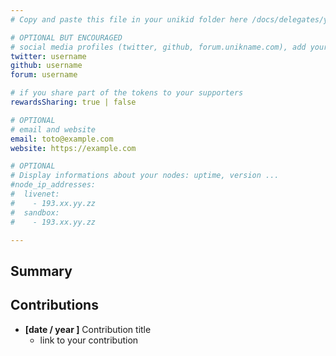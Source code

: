 ```yaml
---
# Copy and paste this file in your unikid folder here /docs/delegates/your_unikid/ and rename it README.md

# OPTIONAL BUT ENCOURAGED
# social media profiles (twitter, github, forum.unikname.com), add your username without @
twitter: username
github: username
forum: username

# if you share part of the tokens to your supporters 
rewardsSharing: true | false

# OPTIONAL
# email and website
email: toto@example.com
website: https://example.com

# OPTIONAL
# Display informations about your nodes: uptime, version ...
#node_ip_addresses:
#  livenet:
#    - 193.xx.yy.zz
#  sandbox:
#    - 193.xx.yy.zz

---
```


## Summary
<!-- introduce yourself in a few lines -->

## Contributions

<!-- detail your contributions -->

- **[date / year ]** Contribution title
  - link to your contribution
